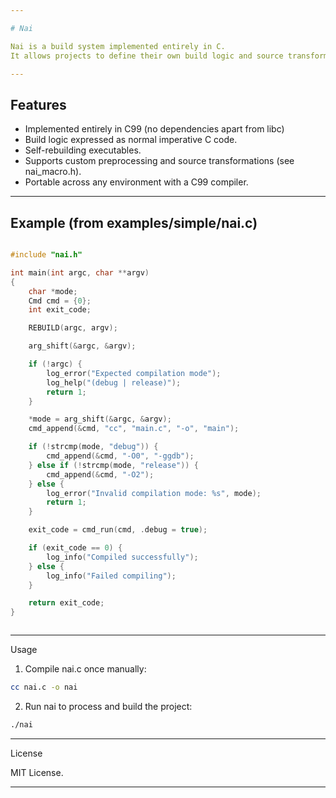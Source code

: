 ```yaml
---

# Nai

Nai is a build system implemented entirely in C.  
It allows projects to define their own build logic and source transformations directly in C code.  

---
```


## Features

- Implemented entirely in C99 (no dependencies apart from libc)
- Build logic expressed as normal imperative C code.
- Self-rebuilding executables.
- Supports custom preprocessing and source transformations (see nai_macro.h).
- Portable across any environment with a C99 compiler.

---


## Example (from examples/simple/nai.c)

```c

#include "nai.h"

int main(int argc, char **argv)
{
    char *mode;
    Cmd cmd = {0};
    int exit_code;

    REBUILD(argc, argv);

    arg_shift(&argc, &argv);

    if (!argc) {
        log_error("Expected compilation mode");
        log_help("(debug | release)");
        return 1;
    }

    *mode = arg_shift(&argc, &argv);
    cmd_append(&cmd, "cc", "main.c", "-o", "main");

    if (!strcmp(mode, "debug")) {
        cmd_append(&cmd, "-O0", "-ggdb");
    } else if (!strcmp(mode, "release")) {
        cmd_append(&cmd, "-O2");
    } else {
        log_error("Invalid compilation mode: %s", mode);
        return 1;
    }

    exit_code = cmd_run(cmd, .debug = true);

    if (exit_code == 0) {
        log_info("Compiled successfully");
    } else {
        log_info("Failed compiling");
    }

    return exit_code;
}



```


---

Usage

1. Compile nai.c once manually:

```sh
cc nai.c -o nai
```


2. Run nai to process and build the project:

```sh
./nai
```




---

License

MIT License.

---

